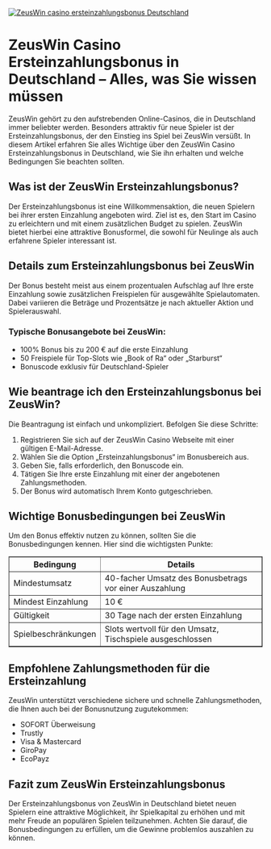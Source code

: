 [![ZeusWin casino ersteinzahlungsbonus Deutschland](https://123-caf.pages.dev/gitsignup.png)](https://vrmoo.ru/Bt82HjjY)

<h1>ZeusWin Casino Ersteinzahlungsbonus in Deutschland – Alles, was Sie wissen müssen</h1>  <p>ZeusWin gehört zu den aufstrebenden Online-Casinos, die in Deutschland immer beliebter werden. Besonders attraktiv für neue Spieler ist der Ersteinzahlungsbonus, der den Einstieg ins Spiel bei ZeusWin versüßt. In diesem Artikel erfahren Sie alles Wichtige über den ZeusWin Casino Ersteinzahlungsbonus in Deutschland, wie Sie ihn erhalten und welche Bedingungen Sie beachten sollten.</p>  <h2>Was ist der ZeusWin Ersteinzahlungsbonus?</h2>  <p>Der Ersteinzahlungsbonus ist eine Willkommensaktion, die neuen Spielern bei ihrer ersten Einzahlung angeboten wird. Ziel ist es, den Start im Casino zu erleichtern und mit einem zusätzlichen Budget zu spielen. ZeusWin bietet hierbei eine attraktive Bonusformel, die sowohl für Neulinge als auch erfahrene Spieler interessant ist.</p>  <h2>Details zum Ersteinzahlungsbonus bei ZeusWin</h2>  <p>Der Bonus besteht meist aus einem prozentualen Aufschlag auf Ihre erste Einzahlung sowie zusätzlichen Freispielen für ausgewählte Spielautomaten. Dabei variieren die Beträge und Prozentsätze je nach aktueller Aktion und Spielerauswahl.</p>  <h3>Typische Bonusangebote bei ZeusWin:</h3> <ul>   <li>100% Bonus bis zu 200 € auf die erste Einzahlung</li>   <li>50 Freispiele für Top-Slots wie „Book of Ra“ oder „Starburst“</li>   <li>Bonuscode exklusiv für Deutschland-Spieler</li> </ul>  <h2>Wie beantrage ich den Ersteinzahlungsbonus bei ZeusWin?</h2>  <p>Die Beantragung ist einfach und unkompliziert. Befolgen Sie diese Schritte:</p> <ol>   <li>Registrieren Sie sich auf der ZeusWin Casino Webseite mit einer gültigen E-Mail-Adresse.</li>   <li>Wählen Sie die Option „Ersteinzahlungsbonus“ im Bonusbereich aus.</li>   <li>Geben Sie, falls erforderlich, den Bonuscode ein.</li>   <li>Tätigen Sie Ihre erste Einzahlung mit einer der angebotenen Zahlungsmethoden.</li>   <li>Der Bonus wird automatisch Ihrem Konto gutgeschrieben.</li> </ol>  <h2>Wichtige Bonusbedingungen bei ZeusWin</h2>  <p>Um den Bonus effektiv nutzen zu können, sollten Sie die Bonusbedingungen kennen. Hier sind die wichtigsten Punkte:</p>  <table border="1" cellpadding="5" cellspacing="0">   <thead>     <tr>       <th>Bedingung</th>       <th>Details</th>     </tr>   </thead>   <tbody>     <tr>       <td>Mindestumsatz</td>       <td>40-facher Umsatz des Bonusbetrags vor einer Auszahlung</td>     </tr>     <tr>       <td>Mindest Einzahlung</td>       <td>10 €</td>     </tr>     <tr>       <td>Gültigkeit</td>       <td>30 Tage nach der ersten Einzahlung</td>     </tr>     <tr>       <td>Spielbeschränkungen</td>       <td>Slots wertvoll für den Umsatz, Tischspiele ausgeschlossen</td>     </tr>   </tbody> </table>  <h2>Empfohlene Zahlungsmethoden für die Ersteinzahlung</h2>  <p>ZeusWin unterstützt verschiedene sichere und schnelle Zahlungsmethoden, die Ihnen auch bei der Bonusnutzung zugutekommen:</p> <ul>   <li>SOFORT Überweisung</li>   <li>Trustly</li>   <li>Visa & Mastercard</li>   <li>GiroPay</li>   <li>EcoPayz</li> </ul>  <h2>Fazit zum ZeusWin Ersteinzahlungsbonus</h2>  <p>Der Ersteinzahlungsbonus von ZeusWin in Deutschland bietet neuen Spielern eine attraktive Möglichkeit, ihr Spielkapital zu erhöhen und mit mehr Freude an populären Spielen teilzunehmen. Achten Sie darauf, die Bonusbedingungen zu erfüllen, um die Gewinne problemlos auszahlen zu können.</p>